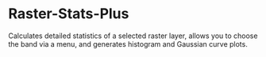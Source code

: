 # Raster-Stats-Plus
Calculates detailed statistics of a selected raster layer, allows you to choose the band via a menu, and generates histogram and Gaussian curve plots.
